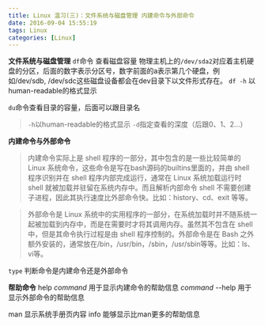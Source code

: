 ```yaml
---
title: Linux 温习(三)：文件系统与磁盘管理 内建命令与外部命令
date: 2016-09-04 15:55:19
tags: Linux
categories: [Linux]
---
```

**文件系统与磁盘管理**
`df`命令  查看磁盘容量
物理主机上的`/dev/sda2`对应着主机硬盘的分区，后面的数字表示分区号，数字前面的a表示第几个硬盘，例如/dev/sdb, /dev/sdc这些磁盘设备都会在dev目录下以文件形式存在。
`df -h` 以human-readable的格式显示

`du`命令查看目录的容量，后面可以跟目录名
> `-h`以human-readable的格式显示
> `-d`指定查看的深度（后跟0、1、2...）


**内建命令与外部命令**
> 内建命令实际上是 shell 程序的一部分，其中包含的是一些比较简单的 Linux 系统命令，这些命令是写在bash源码的builtins里面的，并由 shell 程序识别并在 shell 程序内部完成运行，通常在 Linux 系统加载运行时 shell 就被加载并驻留在系统内存中。而且解析内部命令 shell 不需要创建子进程，因此其执行速度比外部命令快。比如：history、cd、exit 等等。

> 外部命令是 Linux 系统中的实用程序的一部分，在系统加载时并不随系统一起被加载到内存中，而是在需要时才将其调用内存。虽然其不包含在 shell 中，但是其命令执行过程是由 shell 程序控制的。外部命令是在 Bash 之外额外安装的，通常放在/bin，/usr/bin，/sbin，/usr/sbin等等。比如：ls、vi等。

`type` 判断命令是内建命令还是外部命令

**帮助命令**
help *command* 用于显示内建命令的帮助信息
*command* --help  用于显示外部命令的帮助信息

man 显示系统手册页内容
info 能够显示比man更多的帮助信息
